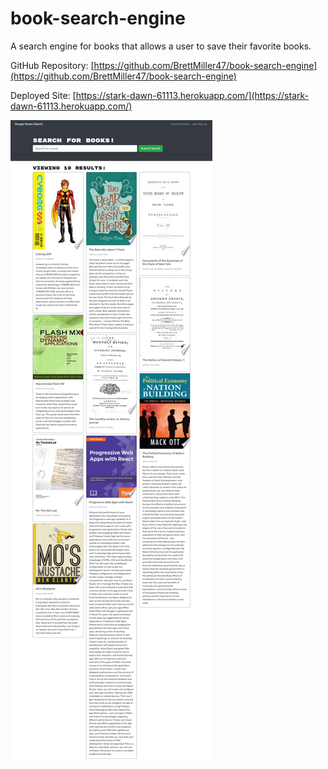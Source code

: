 # book-search-engine

A search engine for books that allows a user to save their favorite books.

GitHub Repository: [https://github.com/BrettMiller47/book-search-engine](https://github.com/BrettMiller47/book-search-engine)

Deployed Site: [https://stark-dawn-61113.herokuapp.com/](https://stark-dawn-61113.herokuapp.com/)

![site preview](./assets/screenshot.jpeg)
